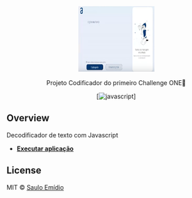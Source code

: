 <p align="center">
  <a href="https://">
    <img src="./imagens/print.png" height="150" width="175" alt="Unform" />
  </a>
</p>

<p align="center"> Projeto Codificador do primeiro Challenge ONE🚀</p>

<div align="center">

[![javascript](https://img.shields.io/javascript/v/@unform/core.svg?color=%238257E5&style=for-the-badge)]<space><space>


</div>

## Overview

Decodificador de texto com Javascript

- **[Executar aplicação](https://)**


## License

MIT © [Saulo Emídio](https://github.com/sauloemidio)